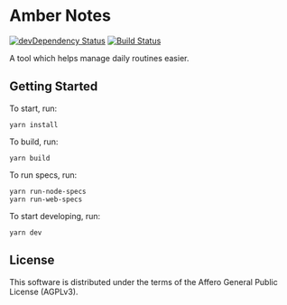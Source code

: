 # Amber Notes

[![devDependency Status](https://david-dm.org/gedbac/amber-notes-prototype/dev-status.svg)](https://david-dm.org/gedbac/amber-notes-prototype#info=devDependencies)
[![Build Status](https://secure.travis-ci.org/gedbac/amber-notes-prototype.svg)](http://travis-ci.org/gedbac/amber-notes-prototype)

A tool which helps manage daily routines easier.

## Getting Started

To start, run:

    yarn install

To build, run:

    yarn build

To run specs, run:

    yarn run-node-specs
    yarn run-web-specs

To start developing, run:

    yarn dev

## License

This software is distributed under the terms of the Affero General Public License (AGPLv3).